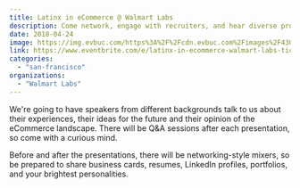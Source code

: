 ```yaml
---
title: Latinx in eCommerce @ Walmart Labs
description: Come network, engage with recruiters, and hear diverse professionals in eCommerce showcase their work at Walmart Labs Sunnyvale!
date: 2018-04-24
image: https://img.evbuc.com/https%3A%2F%2Fcdn.evbuc.com%2Fimages%2F43029630%2F212374299091%2F1%2Foriginal.jpg?w=800&auto=compress&rect=0%2C0%2C2160%2C1080&s=2fa135cbb044375c6c70b3ea30ba598a
link: https://www.eventbrite.com/e/latinx-in-ecommerce-walmart-labs-tickets-44786460509#
categories:
  - "san-francisco"
organizations:
  - "Walmart Labs"
---
```


We're going to have speakers from different backgrounds talk to us about their experiences, their ideas for the future and their opinion of the eCommerce landscape. There will be Q&A sessions after each presentation, so come with a curious mind.

Before and after the presentations, there will be networking-style mixers, so be prepared to share business cards, resumes, LinkedIn profiles, portfolios, and your brightest personalities.
